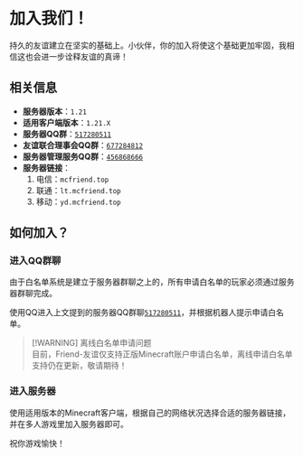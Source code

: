 # 加入我们！

持久的友谊建立在坚实的基础上。小伙伴，你的加入将使这个基础更加牢固，我相信这也会进一步诠释友谊的真谛！

## 相关信息

- **服务器版本**：`1.21`
- **适用客户端版本**：`1.21.X`
- **服务器QQ群**：[`517280511`](https://qm.qq.com/q/XYFus4mHQI "跳转至加入页面")
- **友谊联合理事会QQ群**：[`677284812`](https://qm.qq.com/q/LoNJXgQVWe "跳转至加入页面")
- **服务器管理服务QQ群**：[`456868666`](https://qm.qq.com/q/gdD6Jlj5Sw "跳转至加入页面")
- **服务器链接**：
  1. 电信：`mcfriend.top`
  2. 联通：`lt.mcfriend.top`
  3. 移动：`yd.mcfriend.top`

## 如何加入？

### 进入QQ群聊

由于白名单系统是建立于服务器群聊之上的，所有申请白名单的玩家必须通过服务器群聊完成。

使用QQ进入上文提到的服务器QQ群聊[`517280511`](https://qm.qq.com/q/XYFus4mHQI "跳转至加入页面")，并根据机器人提示申请白名单。

> [!WARNING] 离线白名单申请问题  
> 目前，Friend-友谊仅支持正版Minecraft账户申请白名单，离线申请白名单支持仍在更新，敬请期待！

### 进入服务器

使用适用版本的Minecraft客户端，根据自己的网络状况选择合适的服务器链接，并在多人游戏里加入服务器即可。

祝你游戏愉快！
